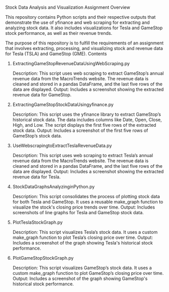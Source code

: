 Stock Data Analysis and Visualization Assignment
Overview

This repository contains Python scripts and their respective outputs that demonstrate the use of yfinance and web scraping for extracting and analyzing stock data. It also includes visualizations for Tesla and GameStop stock performance, as well as their revenue trends.

The purpose of this repository is to fulfill the requirements of an assignment that involves extracting, processing, and visualizing stock and revenue data for Tesla (TSLA) and GameStop (GME).
Contents
1. ExtractingGameStopRevenueDataUsingWebScraping.py

    Description:
        This script uses web scraping to extract GameStop’s annual revenue data from the MacroTrends website.
        The revenue data is cleaned and stored in a pandas DataFrame, and the last five rows of the data are displayed.
    Output: Includes a screenshot showing the extracted revenue data for GameStop.

2. ExtractingGameStopStockDataUsingyfinance.py

    Description:
        This script uses the yfinance library to extract GameStop’s historical stock data.
        The data includes columns like Date, Open, Close, High, and Low.
        The script displays the first five rows of the extracted stock data.
    Output: Includes a screenshot of the first five rows of GameStop’s stock data.

3. UseWebscrapingtoExtractTeslaRevenueData.py

    Description:
        This script uses web scraping to extract Tesla’s annual revenue data from the MacroTrends website.
        The revenue data is cleaned and stored in a pandas DataFrame, and the last five rows of the data are displayed.
    Output: Includes a screenshot showing the extracted revenue data for Tesla.

4. StockDataGraphsAnalyzinginPython.py

    Description:
        This script consolidates the process of plotting stock data for both Tesla and GameStop.
        It uses a reusable make_graph function to visualize the stock's closing price trends over time.
    Output: Includes screenshots of line graphs for Tesla and GameStop stock data.

5. PlotTeslaStockGraph.py

    Description:
        This script visualizes Tesla’s stock data.
        It uses a custom make_graph function to plot Tesla’s closing price over time.
    Output: Includes a screenshot of the graph showing Tesla's historical stock performance.

6. PlotGameStopStockGraph.py

    Description:
        This script visualizes GameStop’s stock data.
        It uses a custom make_graph function to plot GameStop’s closing price over time.
    Output: Includes a screenshot of the graph showing GameStop's historical stock performance.
